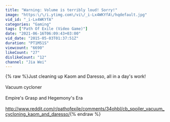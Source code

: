 ```yaml
---
title: "Warning: Volume is terribly loud! Sorry!"
image: "https:\/\/i.ytimg.com\/vi\/_i-Lx4WKYfA\/hqdefault.jpg"
vid_id: "_i-Lx4WKYfA"
categories: "Gaming"
tags: ["Path Of Exile (Video Game)"]
date: "2021-06-16T06:09:43+03:00"
vid_date: "2015-05-03T01:37:51Z"
duration: "PT1M51S"
viewcount: "6690"
likeCount: "27"
dislikeCount: "12"
channel: "Jia Wei"
---
```

{% raw %}Just cleaning up Kaom and Daresso, all in a day's work!<br /><br />Vacuum cycloner<br /><br />Empire's Grasp and Hegemony's Era<br /><br /><a rel="nofollow" target="blank" href="http://www.reddit.com/r/pathofexile/comments/34ohbl/cb_spoiler_vacuum_cycloning_kaom_and_daresso/">http://www.reddit.com/r/pathofexile/comments/34ohbl/cb_spoiler_vacuum_cycloning_kaom_and_daresso/</a>{% endraw %}
